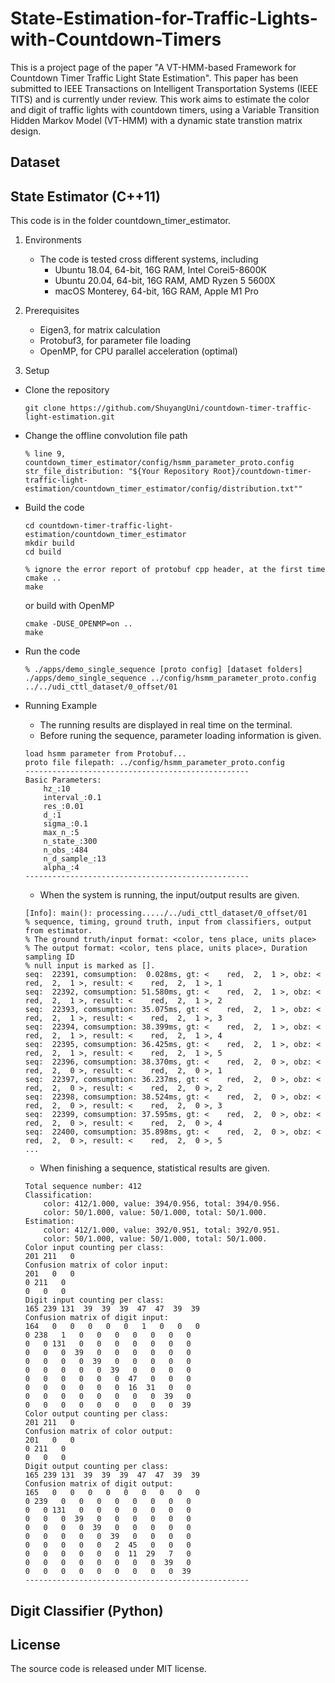 # State-Estimation-for-Traffic-Lights-with-Countdown-Timers
This is a project page of the paper "A VT-HMM-based Framework for Countdown Timer Traffic Light State Estimation".
This paper has been submitted to IEEE Transactions on Intelligent Transportation Systems (IEEE TITS) and is currently under review.
This work aims to estimate the color and digit of traffic lights with countdown timers, using a Variable Transition Hidden Markov Model (VT-HMM) with a dynamic state transtion matrix design.

## Dataset


## State Estimator (C++11)
This code is in the folder countdown_timer_estimator.

1. Environments
    * The code is tested cross different systems, including 
        * Ubuntu 18.04, 64-bit, 16G RAM, Intel Corei5-8600K
        * Ubuntu 20.04, 64-bit, 16G RAM, AMD Ryzen 5 5600X
        * macOS Monterey, 64-bit, 16G RAM, Apple M1 Pro

2. Prerequisites
    * Eigen3, for matrix calculation
    * Protobuf3, for parameter file loading
    * OpenMP, for CPU parallel acceleration (optimal)

3. Setup
* Clone the repository
    ```
    git clone https://github.com/ShuyangUni/countdown-timer-traffic-light-estimation.git
    ```

* Change the offline convolution file path
    ```
    % line 9, countdown_timer_estimator/config/hsmm_parameter_proto.config
    str_file_distribution: "${Your Repository Root}/countdown-timer-traffic-light-estimation/countdown_timer_estimator/config/distribution.txt""
    ```

* Build the code
    ```
    cd countdown-timer-traffic-light-estimation/countdown_timer_estimator
    mkdir build
    cd build

    % ignore the error report of protobuf cpp header, at the first time
    cmake ..
    make
    ```
    or build with OpenMP
    ```
    cmake -DUSE_OPENMP=on ..
    make
    ```

* Run the code
    ```
    % ./apps/demo_single_sequence [proto config] [dataset folders]
    ./apps/demo_single_sequence ../config/hsmm_parameter_proto.config ../../udi_cttl_dataset/0_offset/01
    ```
* Running Example
    * The running results are displayed in real time on the terminal.
    * Before runing the sequence, parameter loading information is given.
    ```
    load hsmm parameter from Protobuf...
    proto file filepath: ../config/hsmm_parameter_proto.config
    --------------------------------------------------
    Basic Parameters:
        hz_:10
        interval_:0.1
        res_:0.01
        d_:1
        sigma_:0.1
        max_n_:5
        n_state_:300
        n_obs_:484
        n_d_sample_:13
        alpha_:4
    --------------------------------------------------
    ```
    * When the system is running, the input/output results are given.
    ```
    [Info]: main(): processing...../../udi_cttl_dataset/0_offset/01
    % sequence, timing, ground truth, input from classifiers, output from estimator.
    % The ground truth/input format: <color, tens place, units place>
    % The output format: <color, tens place, units place>, Duration sampling ID
    % null input is marked as [].
    seq:  22391, comsumption:  0.028ms, gt: <    red,  2,  1 >, obz: <    red,  2,  1 >, result: <    red,  2,  1 >, 1
    seq:  22392, comsumption: 51.580ms, gt: <    red,  2,  1 >, obz: <    red,  2,  1 >, result: <    red,  2,  1 >, 2
    seq:  22393, comsumption: 35.075ms, gt: <    red,  2,  1 >, obz: <    red,  2,  1 >, result: <    red,  2,  1 >, 3
    seq:  22394, comsumption: 38.399ms, gt: <    red,  2,  1 >, obz: <    red,  2,  1 >, result: <    red,  2,  1 >, 4
    seq:  22395, comsumption: 36.425ms, gt: <    red,  2,  1 >, obz: <    red,  2,  1 >, result: <    red,  2,  1 >, 5
    seq:  22396, comsumption: 38.370ms, gt: <    red,  2,  0 >, obz: <    red,  2,  0 >, result: <    red,  2,  0 >, 1
    seq:  22397, comsumption: 36.237ms, gt: <    red,  2,  0 >, obz: <    red,  2,  0 >, result: <    red,  2,  0 >, 2
    seq:  22398, comsumption: 38.524ms, gt: <    red,  2,  0 >, obz: <    red,  2,  0 >, result: <    red,  2,  0 >, 3
    seq:  22399, comsumption: 37.595ms, gt: <    red,  2,  0 >, obz: <    red,  2,  0 >, result: <    red,  2,  0 >, 4
    seq:  22400, comsumption: 35.898ms, gt: <    red,  2,  0 >, obz: <    red,  2,  0 >, result: <    red,  2,  0 >, 5
    ...
    ```
    * When finishing a sequence, statistical results are given.
    ```
    Total sequence number: 412
    Classification:
        color: 412/1.000, value: 394/0.956, total: 394/0.956.
        color: 50/1.000, value: 50/1.000, total: 50/1.000.
    Estimation:
        color: 412/1.000, value: 392/0.951, total: 392/0.951.
        color: 50/1.000, value: 50/1.000, total: 50/1.000.
    Color input counting per class:
    201 211   0
    Confusion matrix of color input:
    201   0   0
    0 211   0
    0   0   0
    Digit input counting per class:
    165 239 131  39  39  39  47  47  39  39
    Confusion matrix of digit input:
    164   0   0   0   0   0   1   0   0   0
    0 238   1   0   0   0   0   0   0   0
    0   0 131   0   0   0   0   0   0   0
    0   0   0  39   0   0   0   0   0   0
    0   0   0   0  39   0   0   0   0   0
    0   0   0   0   0  39   0   0   0   0
    0   0   0   0   0   0  47   0   0   0
    0   0   0   0   0   0  16  31   0   0
    0   0   0   0   0   0   0   0  39   0
    0   0   0   0   0   0   0   0   0  39
    Color output counting per class:
    201 211   0
    Confusion matrix of color output:
    201   0   0
    0 211   0
    0   0   0
    Digit output counting per class:
    165 239 131  39  39  39  47  47  39  39
    Confusion matrix of digit output:
    165   0   0   0   0   0   0   0   0   0
    0 239   0   0   0   0   0   0   0   0
    0   0 131   0   0   0   0   0   0   0
    0   0   0  39   0   0   0   0   0   0
    0   0   0   0  39   0   0   0   0   0
    0   0   0   0   0  39   0   0   0   0
    0   0   0   0   0   2  45   0   0   0
    0   0   0   0   0   0  11  29   7   0
    0   0   0   0   0   0   0   0  39   0
    0   0   0   0   0   0   0   0   0  39
    --------------------------------------------------
    ```

## Digit Classifier (Python)

## License
The source code is released under MIT license.

